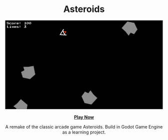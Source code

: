 <div style='text-align: center;'>

# Asteroids

![game](./demo.gif)

**[Play Now](https://evanboerchers.github.io/asteroids/)** 

A remake of the classic arcade game Asteroids. Build in Godot Game Engine as a learning project.
</div>